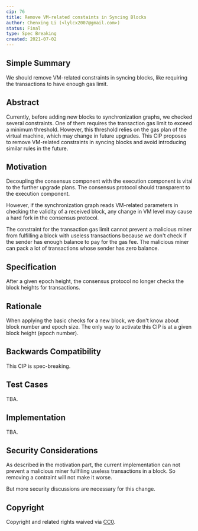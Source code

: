 ```yaml
---
cip: 76
title: Remove VM-related constaints in Syncing Blocks
author: Chenxing Li (<lylcx2007@gmail.com>)
status: Final
type: Spec Breaking
created: 2021-07-02
---
```


## Simple Summary
We should remove VM-related constraints in syncing blocks, like requiring the transactions to have enough gas limit.

## Abstract
Currently, before adding new blocks to synchronization graphs, we checked several constraints. One of them requires the transaction gas limit to exceed a minimum threshold. However, this threshold relies on the gas plan of the virtual machine, which may change in future upgrades. This CIP proposes to remove VM-related constraints in syncing blocks and avoid introducing similar rules in the future.  

## Motivation
Decoupling the consensus component with the execution component is vital to the further upgrade plans. The consensus protocol should transparent to the execution component. 

However, if the synchronization graph reads VM-related parameters in checking the validity of a received block, any change in VM level may cause a hard fork in the consensus protocol.  

The constraint for the transaction gas limit cannot prevent a malicious miner from fulfilling a block with useless transactions because we don't check if the sender has enough balance to pay for the gas fee. The malicious miner can pack a lot of transactions whose sender has zero balance. 

## Specification
After a given epoch height, the consensus protocol no longer checks the block heights for transactions. 

## Rationale
When applying the basic checks for a new block, we don't know about block number and epoch size. The only way to activate this CIP is at a given block height (epoch number). 

## Backwards Compatibility
This CIP is spec-breaking.

## Test Cases
<!--Test cases for an implementation are mandatory for CIPs that are affecting consensus changes. Other CIPs can choose to include links to test cases if applicable.-->
TBA.

## Implementation
<!--The implementations must be completed before any CIP is given status "Final", but it need not be completed before the CIP is accepted. While there is merit to the approach of reaching consensus on the specification and rationale before writing code, the principle of "rough consensus and running code" is still useful when it comes to resolving many discussions of API details.-->
TBA.

## Security Considerations
As described in the motivation part, the current implementation can not prevent a malicious miner fullfiling useless transactions in a block. So removing a contraint will not make it worse. 

But more security discussions are necessary for this change. 

## Copyright
Copyright and related rights waived via [CC0](https://creativecommons.org/publicdomain/zero/1.0/).
